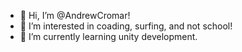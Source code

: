 - 👋 Hi, I’m @AndrewCromar!
- 👀 I’m interested in coading, surfing, and not school!
- 🌱 I’m currently learning unity development.


<!---
AndrewCromar/AndrewCromar is a ✨ special ✨ repository because its `README.md` (this file) appears on your GitHub profile.
You can click the Preview link to take a look at your changes.
--->
